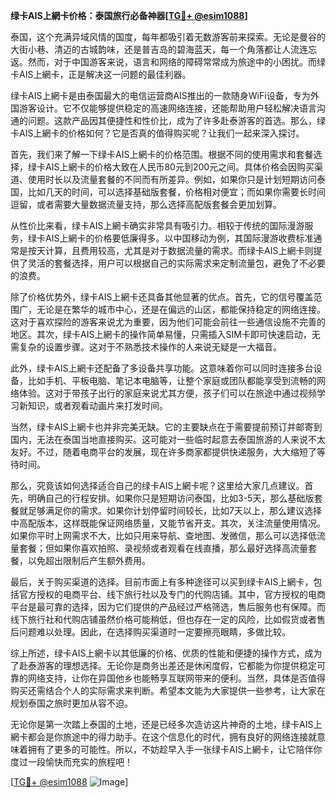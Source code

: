 **绿卡AIS上網卡价格：泰国旅行必备神器[[TG💪+ @esim1088](https://t.me/s/esim1088)]**

泰国，这个充满异域风情的国度，每年都吸引着无数游客前来探索。无论是曼谷的大街小巷、清迈的古城韵味，还是普吉岛的碧海蓝天，每一个角落都让人流连忘返。然而，对于中国游客来说，语言和网络的障碍常常成为旅途中的小困扰。而绿卡AIS上網卡，正是解决这一问题的最佳利器。

绿卡AIS上網卡是由泰国最大的电信运营商AIS推出的一款随身WiFi设备，专为外国游客设计。它不仅能够提供稳定的高速网络连接，还能帮助用户轻松解决语言沟通的问题。这款产品因其便捷性和性价比，成为了许多赴泰游客的首选。那么，绿卡AIS上網卡的价格如何？它是否真的值得购买呢？让我们一起来深入探讨。

首先，我们来了解一下绿卡AIS上網卡的价格范围。根据不同的使用需求和套餐选择，绿卡AIS上網卡的价格大致在人民币80元到200元之间。具体价格会因购买渠道、使用时长以及流量套餐的不同而有所差异。例如，如果你只是计划短期访问泰国，比如几天的时间，可以选择基础版套餐，价格相对便宜；而如果你需要长时间逗留，或者需要大量数据流量支持，那么选择高配版套餐会更加划算。

从性价比来看，绿卡AIS上網卡确实非常具有吸引力。相较于传统的国际漫游服务，绿卡AIS上網卡的价格要低廉得多。以中国移动为例，其国际漫游收费标准通常是按天计算，且费用较高，尤其是对于数据流量的需求。而绿卡AIS上網卡则提供了灵活的套餐选择，用户可以根据自己的实际需求来定制流量包，避免了不必要的浪费。

除了价格优势外，绿卡AIS上網卡还具备其他显著的优点。首先，它的信号覆盖范围广，无论是在繁华的城市中心，还是在偏远的山区，都能保持稳定的网络连接。这对于喜欢探险的游客来说尤为重要，因为他们可能会前往一些通信设施不完善的地区。其次，绿卡AIS上網卡的操作简单易懂，只需插入SIM卡即可快速启动，无需复杂的设置步骤。这对于不熟悉技术操作的人来说无疑是一大福音。

此外，绿卡AIS上網卡还配备了多设备共享功能。这意味着你可以同时连接多台设备，比如手机、平板电脑、笔记本电脑等，让整个家庭或团队都能享受到流畅的网络体验。这对于带孩子出行的家庭来说尤其方便，孩子们可以在旅途中通过视频学习新知识，或者观看动画片来打发时间。

当然，绿卡AIS上網卡也并非完美无缺。它的主要缺点在于需要提前预订并邮寄到国内，无法在泰国当地直接购买。这可能对一些临时起意去泰国旅游的人来说不太友好。不过，随着电商平台的发展，现在许多商家都提供快递服务，大大缩短了等待时间。

那么，究竟该如何选择适合自己的绿卡AIS上網卡呢？这里给大家几点建议。首先，明确自己的行程安排。如果你只是短期访问泰国，比如3-5天，那么基础版套餐就足够满足你的需求。如果你计划停留时间较长，比如7天以上，那么建议选择中高配版本，这样既能保证网络质量，又能节省开支。其次，关注流量使用情况。如果你平时上网需求不大，比如只用来导航、查地图、发微信，那么可以选择低流量套餐；但如果你喜欢拍照、录视频或者观看在线直播，那么最好选择高流量套餐，以免超出限制后产生额外费用。

最后，关于购买渠道的选择。目前市面上有多种途径可以买到绿卡AIS上網卡，包括官方授权的电商平台、线下旅行社以及专门的代购店铺。其中，官方授权的电商平台是最可靠的选择，因为它们提供的产品经过严格筛选，售后服务也有保障。而线下旅行社和代购店铺虽然价格可能稍低，但也存在一定的风险，比如假货或者售后问题难以处理。因此，在选择购买渠道时一定要擦亮眼睛，多做比较。

综上所述，绿卡AIS上網卡以其低廉的价格、优质的性能和便捷的操作方式，成为了赴泰游客的理想选择。无论你是商务出差还是休闲度假，它都能为你提供稳定可靠的网络支持，让你在异国他乡也能畅享互联网带来的便利。当然，具体是否值得购买还需结合个人的实际需求来判断。希望本文能为大家提供一些参考，让大家在规划泰国之旅时更加从容不迫。

无论你是第一次踏上泰国的土地，还是已经多次造访这片神奇的土地，绿卡AIS上網卡都会是你旅途中的得力助手。在这个信息化的时代，拥有良好的网络连接就意味着拥有了更多的可能性。所以，不妨趁早入手一张绿卡AIS上網卡，让它陪伴你度过一段愉快而充实的旅程吧！

[[TG💪+ @esim1088](https://t.me/s/esim1088) ![Image](https://i.postimg.cc/4NQfJmqS/Snipaste-2025-05-13-00-14-12.png)]